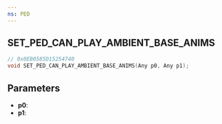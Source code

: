 ```yaml
---
ns: PED
---
```

## SET_PED_CAN_PLAY_AMBIENT_BASE_ANIMS

```c
// 0x0EB0585D15254740
void SET_PED_CAN_PLAY_AMBIENT_BASE_ANIMS(Any p0, Any p1);
```

## Parameters
* **p0**:
* **p1**:
